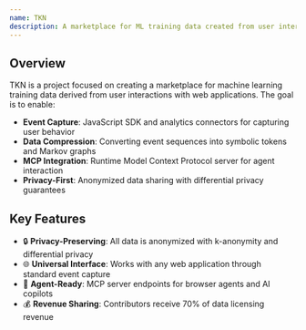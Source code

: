 ```yaml
---
name: TKN
description: A marketplace for ML training data created from user interactions with web apps
---
```


## Overview

TKN is a project focused on creating a marketplace for machine learning training data derived from user interactions with web applications. The goal is to enable:

- **Event Capture**: JavaScript SDK and analytics connectors for capturing user behavior
- **Data Compression**: Converting event sequences into symbolic tokens and Markov graphs
- **MCP Integration**: Runtime Model Context Protocol server for agent interaction
- **Privacy-First**: Anonymized data sharing with differential privacy guarantees

## Key Features

- 🔒 **Privacy-Preserving**: All data is anonymized with k-anonymity and differential privacy
- 🌐 **Universal Interface**: Works with any web application through standard event capture
- 🤖 **Agent-Ready**: MCP server endpoints for browser agents and AI copilots
- 💰 **Revenue Sharing**: Contributors receive 70% of data licensing revenue
